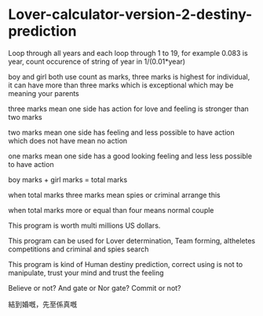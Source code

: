 # Lover-calculator-version-2-destiny-prediction

Loop through all years and each loop through 1 to 19, for example 0.083 is year, count occurence of string of year in 1/(0.01*year)

boy and girl both use count as marks, three marks is highest for individual, it can have more than three marks which is exceptional which may be meaning your parents

three marks mean one side has action for love and feeling is stronger than two marks

two marks mean one side has feeling and less possible to have action which does not have mean no action

one marks mean one side has a good looking feeling and less less possible to have action

boy marks + girl marks = total marks

when total marks three marks mean spies or criminal arrange this

when total marks more or equal than four means normal couple

This program is worth multi millions US dollars.

This program can be used for Lover determination, Team forming, altheletes competitions and criminal and spies search

This program is kind of Human destiny prediction, correct using is not to manipulate, trust your mind and trust the feeling

Believe or not? And gate or Nor gate? Commit or not?

結到婚嘅，先至係真嘅
